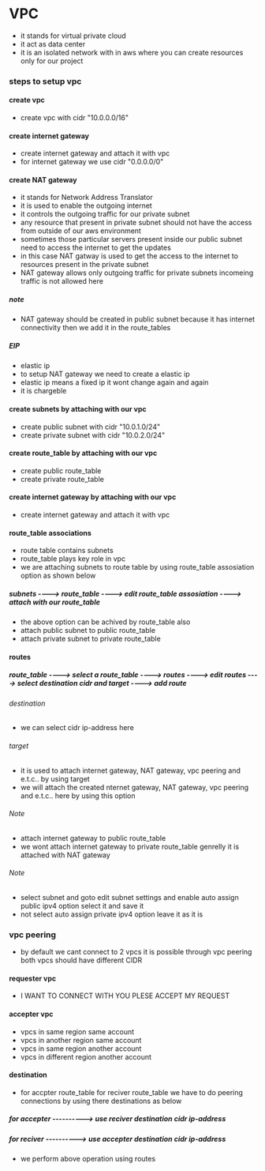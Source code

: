 # VPC
* it stands for virtual private cloud
* it act as data center
* it is an isolated network with in aws where you can create resources only for our project

### steps to setup vpc

#### create vpc
* create vpc with cidr "10.0.0.0/16"

#### create internet gateway
* create internet gateway and attach it with vpc
* for internet gateway we use cidr "0.0.0.0/0"
#### create NAT gateway
* it stands for Network Address Translator
* it is used to enable the outgoing internet
* it controls the outgoing traffic for our private subnet
* any resource that present in private subnet should not have the access from outside  of our aws environment
* sometimes those particular servers present inside our public subnet need to access the internet to get the updates
* in this case NAT gatway is used to get the access to the internet to resources present in the private subnet
* NAT gateway allows only outgoing traffic for private subnets incomeing traffic is not allowed here
##### note
* NAT gateway should be created in public subnet because it has internet connectivity then we add it in the route_tables
##### EIP
* elastic ip
* to setup NAT gateway we need to create a elastic ip
* elastic ip means a fixed ip it wont change again and again
* it is chargeble

#### create subnets by attaching with our vpc
* create public subnet with cidr "10.0.1.0/24"
* create private subnet with cidr "10.0.2.0/24"

#### create route_table by attaching with our vpc
* create public route_table
* create private route_table

#### create internet gateway by attaching with our vpc
* create internet gateway and attach it with vpc

#### route_table associations
* route table contains subnets
* route_table plays key role in vpc
* we are attaching subnets to route table by using route_table assosiation option as shown below
##### subnets ----> route_table ----> edit route_table assosiation ----> attach with our route_table
* the above option can be achived by route_table also
* attach public subnet to public route_table
* attach private subnet to private route_table

#### routes 
##### route_table ----> select a route_table ----> routes ----> edit routes ----> select destination cidr and target ----> add route
###### destination
* we can select cidr ip-address here 
###### target
* it is used to attach internet gateway, NAT gateway, vpc peering and e.t.c.. by using target
* we will attach the created nternet gateway, NAT gateway, vpc peering and e.t.c.. here by using this option

###### Note
* attach internet gateway to public route_table
* we wont attach internet gateway to private route_table genrelly it is attached with NAT gateway
###### Note
* select subnet and goto edit subnet settings and enable auto assign public ipv4 option select it and save it
* not select auto assign private ipv4 option leave it as it is

### vpc peering
* by default we cant connect to 2 vpcs it is possible through vpc peering both vpcs should have different CIDR

#### requester vpc
* I WANT TO CONNECT WITH YOU PLESE ACCEPT MY REQUEST

#### accepter vpc
* vpcs in same region same account
* vpcs in another region same account
* vpcs in same region another account
* vpcs in different region another account
#### destination
* for accpter route_table for reciver route_table we have to do peering connections by using there destinations as below
##### for accepter ----------> use reciver destination cidr ip-address
##### for reciver ----------> use accepter destination cidr ip-address
* we perform above operation using routes













